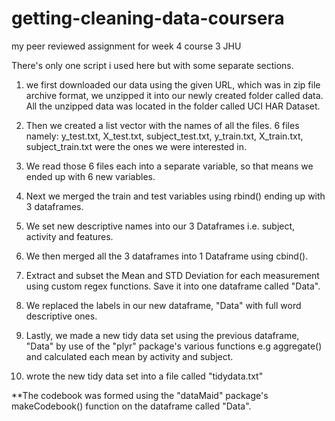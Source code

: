 # getting-cleaning-data-coursera
my peer reviewed assignment for week 4 course 3 JHU

There's only one script i used here but with some separate sections.

1. we first downloaded our data using the given URL, which was in 
zip file archive format, we unzipped it into our newly created folder called data.
All the unzipped data was located in the folder called UCI HAR Dataset.

2. Then we created a list vector with the names of all the files.
6 files namely: y_test.txt, X_test.txt, subject_test.txt, y_train.txt,
X_train.txt, subject_train.txt were the ones we were interested in.

3. We read those 6 files each into a separate variable, so that means we ended up
with 6 new variables.

4. Next we merged the train and test variables using rbind() ending up with 3 dataframes.

5. We set new descriptive names into our 3 Dataframes i.e. subject, activity and features.

6. We then merged all the 3 dataframes into 1 Dataframe using cbind().

7. Extract and subset the Mean and STD Deviation for each measurement using
custom regex functions. Save it into one dataframe called "Data".

8. We replaced the labels in our new dataframe, "Data" with full word descriptive ones.

9. Lastly, we made a new tidy data set using the previous dataframe, "Data" by
use of the "plyr" package's various functions e.g aggregate() and calculated 
each mean by activity and subject.

10. wrote the new tidy data set into a file called "tidydata.txt"


**The codebook was formed using the "dataMaid" package's makeCodebook() function
on the dataframe called "Data".











